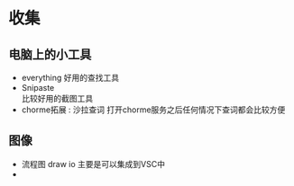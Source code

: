 # 收集

## 电脑上的小工具

- everything
    好用的查找工具
- Snipaste  
    比较好用的截图工具
- chorme拓展 : 沙拉查词
    打开chorme服务之后任何情况下查词都会比较方便

## 图像

- 流程图  draw io 主要是可以集成到VSC中
- 